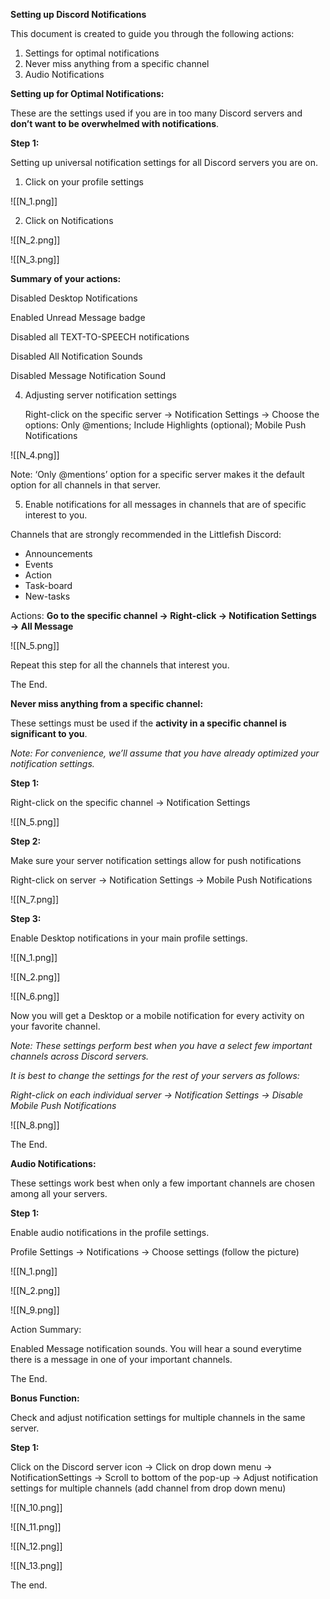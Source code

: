 **Setting up Discord Notifications**

This document is created to guide you through the following actions:



1. Settings for optimal notifications 
2. Never miss anything from a specific channel
3. Audio Notifications


**Setting up for Optimal Notifications:**

These are the settings used if you are in too many Discord servers and **don’t want to be overwhelmed with notifications**.

**Step 1:**

Setting up universal notification settings for all Discord servers you are on.



1. Click on your profile settings

![[N_1.png]]



2. Click on Notifications

![[N_2.png]]


![[N_3.png]]
    
**Summary of your actions:**

Disabled Desktop Notifications

Enabled Unread Message badge

Disabled all TEXT-TO-SPEECH notifications

Disabled All Notification Sounds

Disabled Message Notification Sound




4. Adjusting server notification settings

    Right-click on the specific server → Notification Settings → Choose the options: Only @mentions; Include Highlights (optional); Mobile Push Notifications

![[N_4.png]]


Note: ‘Only @mentions’ option for a specific server makes it the default option for all channels in that server.






5. Enable notifications for all messages in channels that are of specific interest to you.

Channels that are strongly recommended in the Littlefish Discord:
* Announcements
* Events
* Action
* Task-board
* New-tasks


Actions:
**Go to the specific channel → Right-click → Notification Settings → All Message**

![[N_5.png]]

Repeat this step for all the channels that interest you.

The End.





**Never miss anything from a specific channel:**

These settings must be used if the **activity in a specific channel is significant to you**.

_Note: For convenience, we’ll assume that you have already optimized your notification settings._

**Step 1:**

Right-click on the specific channel → Notification Settings

![[N_5.png]]




**Step 2:**

Make sure your server notification settings allow for push notifications

Right-click on server → Notification Settings → Mobile Push Notifications

![[N_7.png]]




**Step 3:**

Enable Desktop notifications in your main profile settings.

![[N_1.png]]


![[N_2.png]]


![[N_6.png]]


Now you will get a Desktop or a mobile notification for every activity on your favorite channel.

_Note: These settings perform best when you have a select few important channels across Discord servers._

_It is best to change the settings for the rest of your servers as follows:_

_Right-click on each individual server → Notification Settings → Disable Mobile Push Notifications_



![[N_8.png]]

The End.




**Audio Notifications:**

These settings work best when only a few important channels are chosen among all your servers.

**Step 1:**

Enable audio notifications in the profile settings.

Profile Settings → Notifications → Choose settings (follow the picture)


![[N_1.png]]


![[N_2.png]]



![[N_9.png]]

 

Action Summary:

Enabled Message notification sounds. You will hear a sound everytime there is a message in one of your important channels.

The End.

**Bonus Function:**

Check and adjust notification settings for multiple channels in the same server.

**Step 1:**

Click on the Discord server icon → Click on drop down menu → NotificationSettings → Scroll to bottom of the pop-up → Adjust notification settings for multiple channels (add channel from drop down menu)



![[N_10.png]]





![[N_11.png]]



![[N_12.png]]

![[N_13.png]]

The end.
